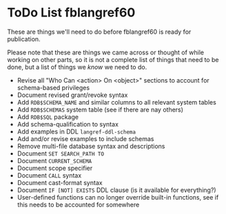 ToDo List fblangref60
=====================

These are things we'll need to do before fblangref60 is ready for publication.

Please note that these are things we came across or thought of while working on other parts, so it is not a complete list of things that need to be done, but a list of things we _know_ we need to do.

- Revise all "Who Can \<action> On \<object>" sections to account for schema-based privileges
- Document revised grant/revoke syntax
- Add `RDB$SCHEMA_NAME` and similar columns to all relevant system tables
- Add `RDB$SCHEMAS` system table (see if there are nay others)
- Add `RDB$SQL` package
- Add schema-qualification to syntax
- Add examples in DDL `langref-ddl-schema`
- Add and/or revise examples to include schemas
- Remove multi-file database syntax and descriptions
- Document `SET SEARCH_PATH TO`
- Document `CURRENT_SCHEMA`
- Document scope specifier
- Document `CALL` syntax
- Document cast-format syntax
- Document `IF [NOT] EXISTS` DDL clause (is it available for everything?)
- User-defined functions can no longer override built-in functions, see if this needs to be accounted for somewhere